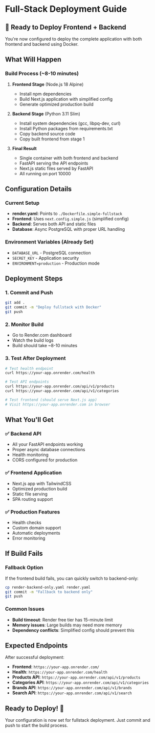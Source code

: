 # Full-Stack Deployment Guide

## 🚀 Ready to Deploy Frontend + Backend

You're now configured to deploy the complete application with both frontend and backend using Docker.

## What Will Happen

### Build Process (~8-10 minutes)
1. **Frontend Stage** (Node.js 18 Alpine)
   - Install npm dependencies
   - Build Next.js application with simplified config
   - Generate optimized production build

2. **Backend Stage** (Python 3.11 Slim)
   - Install system dependencies (gcc, libpq-dev, curl)
   - Install Python packages from requirements.txt
   - Copy backend source code
   - Copy built frontend from stage 1

3. **Final Result**
   - Single container with both frontend and backend
   - FastAPI serving the API endpoints
   - Next.js static files served by FastAPI
   - All running on port 10000

## Configuration Details

### Current Setup
- **render.yaml**: Points to `./Dockerfile.simple-fullstack`
- **Frontend**: Uses `next.config.simple.js` (simplified config)
- **Backend**: Serves both API and static files
- **Database**: Async PostgreSQL with proper URL handling

### Environment Variables (Already Set)
- `DATABASE_URL` - PostgreSQL connection
- `SECRET_KEY` - Application security
- `ENVIRONMENT=production` - Production mode

## Deployment Steps

### 1. Commit and Push
```bash
git add .
git commit -m "Deploy fullstack with Docker"
git push
```

### 2. Monitor Build
- Go to Render.com dashboard
- Watch the build logs
- Build should take ~8-10 minutes

### 3. Test After Deployment
```bash
# Test health endpoint
curl https://your-app.onrender.com/health

# Test API endpoints
curl https://your-app.onrender.com/api/v1/products
curl https://your-app.onrender.com/api/v1/categories

# Test frontend (should serve Next.js app)
# Visit https://your-app.onrender.com in browser
```

## What You'll Get

### ✅ Backend API
- All your FastAPI endpoints working
- Proper async database connections
- Health monitoring
- CORS configured for production

### ✅ Frontend Application
- Next.js app with TailwindCSS
- Optimized production build
- Static file serving
- SPA routing support

### ✅ Production Features
- Health checks
- Custom domain support
- Automatic deployments
- Error monitoring

## If Build Fails

### Fallback Option
If the frontend build fails, you can quickly switch to backend-only:
```bash
cp render-backend-only.yaml render.yaml
git commit -m "Fallback to backend only"
git push
```

### Common Issues
- **Build timeout**: Render free tier has 15-minute limit
- **Memory issues**: Large builds may need more memory
- **Dependency conflicts**: Simplified config should prevent this

## Expected Endpoints

After successful deployment:
- **Frontend**: `https://your-app.onrender.com/`
- **Health**: `https://your-app.onrender.com/health`
- **Products API**: `https://your-app.onrender.com/api/v1/products`
- **Categories API**: `https://your-app.onrender.com/api/v1/categories`
- **Brands API**: `https://your-app.onrender.com/api/v1/brands`
- **Search API**: `https://your-app.onrender.com/api/v1/search`

## Ready to Deploy! 🚀

Your configuration is now set for fullstack deployment. Just commit and push to start the build process.
